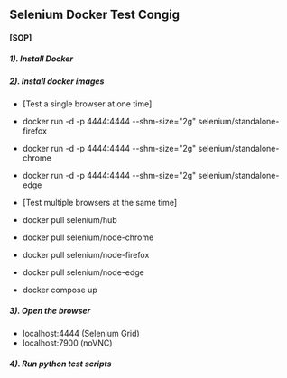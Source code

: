 ## Selenium Docker Test Congig

#### [SOP]

##### 1).  Install Docker

##### 2).  Install docker images
+  [Test a single browser at one time]
  + docker run -d -p 4444:4444 --shm-size="2g" selenium/standalone-firefox
  + docker run -d -p 4444:4444 --shm-size="2g" selenium/standalone-chrome
  + docker run -d -p 4444:4444 --shm-size="2g" selenium/standalone-edge

+  [Test multiple browsers at the same time]
  + docker pull selenium/hub
  + docker pull selenium/node-chrome
  + docker pull selenium/node-firefox
  + docker pull selenium/node-edge
  + docker compose up

##### 3).  Open the browser
+ localhost:4444 (Selenium Grid)
+ localhost:7900 (noVNC) 

##### 4).  Run python test scripts 